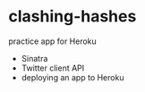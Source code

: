 clashing-hashes
===============

practice app for Heroku
- Sinatra
- Twitter client API
- deploying an app to Heroku
